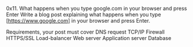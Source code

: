 0x11. What happens when you type google.com in your browser and press Enter
Write a blog post explaining what happens when you type [https://www.google.com] in your browser and press Enter.

Requirements, your post must cover
DNS request
TCP/IP
Firewall
HTTPS/SSL
Load-balancer
Web server
Application server
Database
